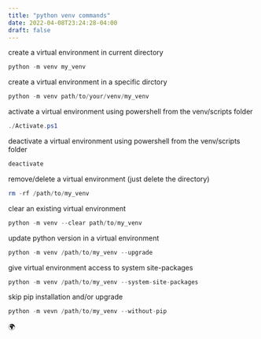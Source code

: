 ```yaml
---
title: "python venv commands"
date: 2022-04-08T23:24:28-04:00
draft: false
---
```

 

create a virtual environment in current directory
```python
python -m venv my_venv
```

create a virtual environment in a specific dirctory
```python
python -m venv path/to/your/venv/my_venv
```

activate a virtual environment using powershell from the venv/scripts folder
```powershell
./Activate.ps1
```

deactivate a virtual environment using powershell from the venv/scripts folder
```powershell
deactivate
```

remove/delete a virtual environment (just delete the directory)
```powershell
rm -rf /path/to/my_venv
```

clear an existing virtual environment
```python
python -m venv --clear path/to/my_venv
```

update python version in a virtual environment
```python
python -m venv /path/to/my_venv --upgrade
```

give virtual environment access to system site-packages
```python
python -m venv /path/to/my_venv --system-site-packages
```

skip pip installation and/or upgrade
```python
python -m vevn /path/to/my_venv --without-pip
```




:earth_africa: